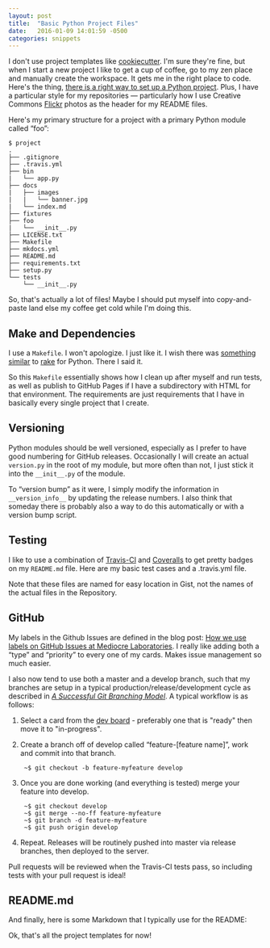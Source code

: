 ```yaml
---
layout: post
title:  "Basic Python Project Files"
date:   2016-01-09 14:01:59 -0500
categories: snippets
---
```


I don't use project templates like [cookiecutter](https://cookiecutter.readthedocs.org/en/latest/). I'm sure they're fine, but when I start a new project I like to get a cup of coffee, go to my zen place and manually create the workspace. It gets me in the right place to code. Here's the thing, [there is a right way to set up a Python project](http://blog.districtdatalabs.com/how-to-develop-quality-python-code). Plus, I have a particular style for my repositories &mdash; particularly how I use Creative Commons [Flickr](https://www.flickr.com/) photos as the header for my README files.

Here's my primary structure for a project with a primary Python module called &ldquo;foo&rdquo;:

```
$ project
.
├── .gitignore
├── .travis.yml
├── bin
|   └── app.py
├── docs
|   ├── images
|   |   └── banner.jpg
|   └── index.md
├── fixtures
├── foo
|   └── __init__.py
├── LICENSE.txt
├── Makefile
├── mkdocs.yml
├── README.md
├── requirements.txt
├── setup.py
└── tests
    └── __init__.py
```

So, that's actually a lot of files! Maybe I should put myself into copy-and-paste land else my coffee get cold while I'm doing this.

## Make and Dependencies

I use a `Makefile`. I won't apologize. I just like it. I wish there was [something similar](http://stackoverflow.com/questions/1407837/is-there-a-rake-equivalent-in-python) to [rake](http://martinfowler.com/articles/rake.html) for Python. There I said it.

<script src="https://gist.github.com/bbengfort/17de016d6a51ce487a0f.js"></script>

So this `Makefile` essentially shows how I clean up after myself and run tests, as well as publish to GitHub Pages if I have a subdirectory with HTML for that environment. The requirements are just requirements that I have in basically every single project that I create.

## Versioning

Python modules should be well versioned, especially as I prefer to have good numbering for GitHub releases. Occasionally I will create an actual `version.py` in the root of my module, but more often than not, I just stick it into the `__init__.py` of the module.

<script src="https://gist.github.com/bbengfort/a6d0253982b36bac0049.js"></script>

To &ldquo;version bump&rdquo; as it were, I simply modify the information in `__version_info__` by updating the release numbers. I also think that someday there is probably also a way to do this automatically or with a version bump script.

## Testing

I like to use a combination of [Travis-CI](https://travis-ci.org/) and [Coveralls](https://coveralls.io/) to get pretty badges on my `README.md` file. Here are my basic test cases and a .travis.yml file.

<script src="https://gist.github.com/bbengfort/8b58e1ed538a92f44f4e.js"></script>

Note that these files are named for easy location in Gist, not the names of the actual files in the Repository.

## GitHub

My labels in the Github Issues are defined in the blog post: [How we use labels on GitHub Issues at Mediocre Laboratories](https://mediocre.com/forum/topics/how-we-use-labels-on-github-issues-at-mediocre-laboratories). I really like adding both a &ldquo;type&rdquo; and &ldquo;priority&rdquo; to every one of my cards. Makes issue management so much easier.

I also now tend to use both a master and a develop branch, such that my branches are setup in a typical production/release/development cycle as described in _[A Successful Git Branching Model](http://nvie.com/posts/a-successful-git-branching-model/)_. A typical workflow is as follows:

1. Select a card from the [dev board](https://waffle.io/) - preferably one that is "ready" then move it to "in-progress".

2. Create a branch off of develop called &ldquo;feature-[feature name]&rdquo;, work and commit into that branch.

        ~$ git checkout -b feature-myfeature develop

3. Once you are done working (and everything is tested) merge your feature into develop.

        ~$ git checkout develop
        ~$ git merge --no-ff feature-myfeature
        ~$ git branch -d feature-myfeature
        ~$ git push origin develop

4. Repeat. Releases will be routinely pushed into master via release branches, then deployed to the server.

Pull requests will be reviewed when the Travis-CI tests pass, so including tests with your pull request is ideal!

## README.md

And finally, here is some Markdown that I typically use for the README:

<script src="https://gist.github.com/bbengfort/778adad3917291e64213.js"></script>

Ok, that's all the project templates for now!
